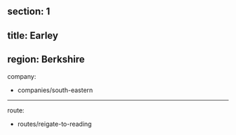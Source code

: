 section: 1
----
title: Earley
----
region: Berkshire
----
company:
- companies/south-eastern
----
route:
- routes/reigate-to-reading
